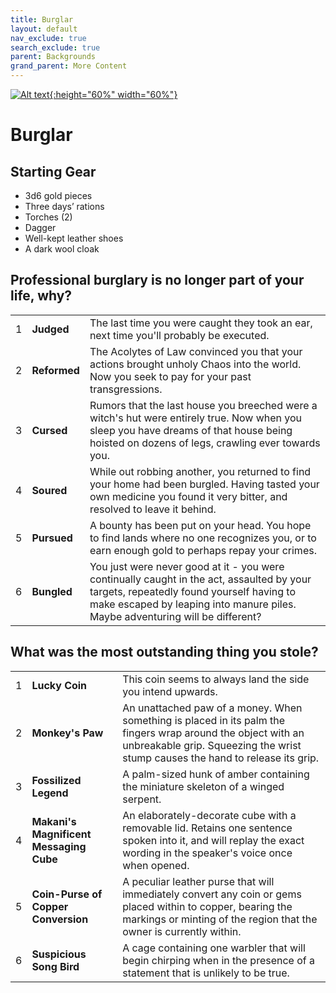 ```yaml
---
title: Burglar
layout: default
nav_exclude: true
search_exclude: true
parent: Backgrounds
grand_parent: More Content
---
```


[![Alt text](/img/backgrounds/burglar.jpg "East of the Sun and West of the Moon, illustrated by Kay Nielsen"){:height="60%" width="60%"}](/img/backgrounds/burglar.jpg)

# Burglar

## Starting Gear

- 3d6 gold pieces
- Three days’ rations
- Torches (2)
- Dagger
- Well-kept leather shoes
- A dark wool cloak

## Professional burglary is no longer part of your life, why?

|      |              |                                                              |
| ---- | ------------ | ------------------------------------------------------------ |
| 1    | **Judged**   | The last time you were caught they took an ear, next time you'll probably be executed. |
| 2    | **Reformed** | The Acolytes of Law convinced you that your actions brought unholy Chaos into the world. Now you seek to pay for your past transgressions. |
| 3    | **Cursed**   | Rumors that the last house you breeched were a witch's hut were entirely true. Now when you sleep you have dreams of that house being hoisted on dozens of legs, crawling ever towards you. |
| 4    | **Soured**   | While out robbing another, you returned to find your home had been burgled. Having tasted your own medicine you found it very bitter, and resolved to leave it behind. |
| 5    | **Pursued**  | A bounty has been put on your head. You hope to find lands where no one recognizes you, or to earn enough gold to perhaps repay your crimes. |
| 6    | **Bungled**  | You just were never good at it - you were continually caught in the act, assaulted by your targets, repeatedly found yourself having to make escaped by leaping into manure piles. Maybe adventuring will be different? |



## What was the most outstanding thing you stole?

|      |                                         |                                                              |
| ---- | --------------------------------------- | ------------------------------------------------------------ |
| 1    | **Lucky Coin**                          | This coin seems to always land the side you intend upwards.  |
| 2    | **Monkey's Paw**                        | An unattached paw of a money. When something is placed in its palm the fingers wrap around the object with an unbreakable grip. Squeezing the wrist stump causes the hand to release its grip. |
| 3    | **Fossilized Legend**                   | A palm-sized hunk of amber containing the miniature skeleton of a winged serpent. |
| 4    | **Makani's Magnificent Messaging Cube** | An elaborately-decorate cube with a removable lid. Retains one sentence spoken into it, and will replay the exact wording in the speaker's voice once when opened. |
| 5    | **Coin-Purse of Copper Conversion**     | A peculiar leather purse that will immediately convert any coin or gems placed within to copper, bearing the markings or minting of the region that the owner is currently within. |
| 6    | **Suspicious Song Bird**                | A cage containing one warbler that will begin chirping when in the presence of a statement that is unlikely to be true. |
